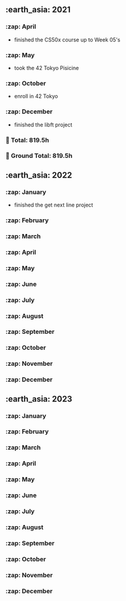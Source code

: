 <h2> :earth_asia: 2021 </h2>
<h3> :zap: April </h3>

- finished the CS50x course up to Week 05's 

<h3> :zap: May </h3>

- took the 42 Tokyo Pisicine

<h3> :zap: October </h3>

- enroll in 42 Tokyo

<h3> :zap: December </h3>

- finished the libft project

<h3>📍 Total: 819.5h<br></h3>
<h3>📍 Ground Total: 819.5h</h3>

<h2> :earth_asia: 2022 </h2>

<h3> :zap: January </h3>

- finished the get next line project

<h3> :zap: February </h3>

<h3> :zap: March </h3>

<h3> :zap: April </h3>

<h3> :zap: May </h3>

<h3> :zap: June </h3>

<h3> :zap: July </h3>

<h3> :zap: August </h3>

<h3> :zap: September </h3>

<h3> :zap: October </h3>

<h3> :zap: November </h3>

<h3> :zap: December </h3>


<h2> :earth_asia: 2023 </h2>

<h3> :zap: January </h3>

<h3> :zap: February </h3>

<h3> :zap: March </h3>

<h3> :zap: April </h3>

<h3> :zap: May </h3>

<h3> :zap: June </h3>

<h3> :zap: July </h3>

<h3> :zap: August </h3>

<h3> :zap: September </h3>

<h3> :zap: October </h3>

<h3> :zap: November </h3>

<h3> :zap: December </h3>
